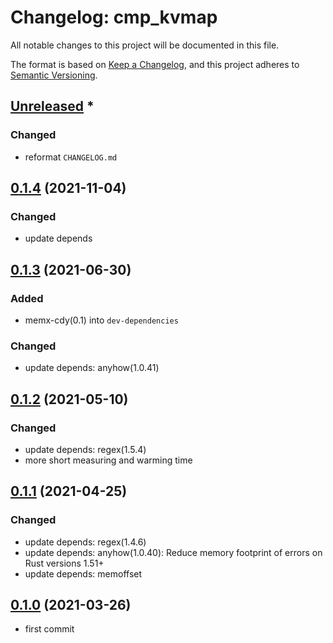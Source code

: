 # Changelog: cmp_kvmap

All notable changes to this project will be documented in this file.

The format is based on [Keep a Changelog](https://keepachangelog.com/en/1.0.0/),
and this project adheres to [Semantic Versioning](https://semver.org/spec/v2.0.0.html).

## [Unreleased] *
### Changed
* reformat `CHANGELOG.md`


## [0.1.4] (2021-11-04)
### Changed
* update depends

## [0.1.3] (2021-06-30)
### Added
* memx-cdy(0.1) into `dev-dependencies`

### Changed
* update depends: anyhow(1.0.41)

## [0.1.2] (2021-05-10)
### Changed
* update depends: regex(1.5.4)
* more short measuring and warming time

## [0.1.1] (2021-04-25)
### Changed
* update depends: regex(1.4.6)
* update depends: anyhow(1.0.40): Reduce memory footprint of errors on Rust versions 1.51+
* update depends: memoffset

## [0.1.0] (2021-03-26)
* first commit

[Unreleased]: https://github.com/aki-akaguma/cmp_kvmap/compare/v0.1.4..HEAD
[0.1.4]: https://github.com/aki-akaguma/cmp_kvmap/compare/v0.1.3..v0.1.4
[0.1.3]: https://github.com/aki-akaguma/cmp_kvmap/compare/v0.1.2..v0.1.3
[0.1.2]: https://github.com/aki-akaguma/cmp_kvmap/compare/v0.1.1..v0.1.2
[0.1.1]: https://github.com/aki-akaguma/cmp_kvmap/compare/v0.1.0..v0.1.1
[0.1.0]: https://github.com/aki-akaguma/cmp_kvmap/releases/tag/v0.1.0
